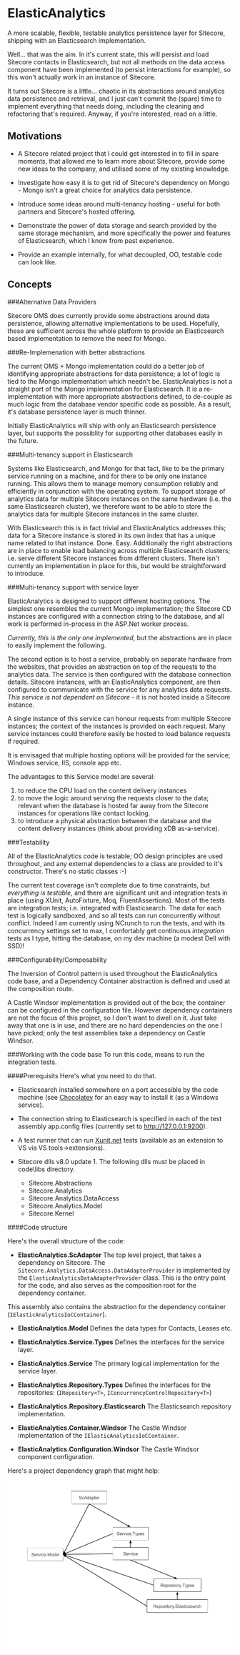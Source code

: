 ElasticAnalytics
=============

A more scalable, flexible, testable analytics persistence layer for Sitecore, shipping with an Elasticsearch implementation.

Well... that was the aim.  In it's current state, this will persist and load Sitecore contacts in Elasticsearch,  but not all methods on the data access component have been implemented (to persist interactions for example), so this won't actually work in an instance of Sitecore.

It turns out Sitecore is a little... chaotic in its abstractions around analytics data persistence and retrieval, and I just can't commit the (spare) time to implement everything that needs doing, including the cleaning and refactoring that's required.  Anyway, if you're interested, read on a little.

Motivations
---
- A Sitecore related project that I could get interested in to fill in spare moments, that allowed me to learn more about Sitecore, provide some new ideas to the company, and utilised some of my existing knowledge.

- Investigate how easy it is to get rid of Sitecore's dependency on Mongo - Mongo isn't a great choice for analytics data persistence.

- Introduce some ideas around multi-tenancy hosting - useful for both partners and Sitecore's hosted offering.

- Demonstrate the power of data storage and search provided by the same storage mechanism, and more specifically the power and features of Elasticsearch, which I know from past experience.

- Provide an example internally, for what decoupled, OO, testable code can look like.

Concepts
---
###Alternative Data Providers

Sitecore OMS does currently provide some abstractions around data persistence, allowing alternative implementations to be used.  Hopefully, these are sufficient across the whole platform to provide an Elasticsearch based implementation to remove the need for Mongo.

###Re-Implemenation with better abstractions

The current OMS + Mongo implementation could do a better job of identifying appropriate abstractions for data persistence; a lot of logic is tied to the Mongo implementation which needn't be.  ElasticAnalytics is not a straight port of the Mongo implementation for Elasticsearch.  It is a re-implementation with more appropriate abstractions defined, to de-couple as much logic from the database vendor specific code as possible.  As a result, it's database persistence layer is much thinner.  

Initially ElasticAnalytics will ship with only an Elasticsearch persistence layer, but supports the possiblity for supporting other databases easily in the future.

###Multi-tenancy support in Elasticsearch

Systems like Elasticsearch, and Mongo for that fact, like to be the primary service running on a machine, and for there to be only one instance running.  This allows them to manage memory consumption reliably and efficiently in conjunction with the operating system.  To support storage of analytics data for multiple Sitecore instances on the same hardware (i.e. the same Elasticsearch cluster), we therefore want to be able to store the analytics data for multiple Sitecore instances in the same cluster.

With Elasticsearch this is in fact trivial and ElasticAnalytics addresses this; data for a Sitecore instance is stored in its own index that has a unique name related to that instance.  Done. Easy.  Additionally the right abstractions are in place to enable load balancing across multiple Elasticsearch clusters; i.e. serve different Sitecore instances from different clusters.  There isn't currently an implementation in place for this, but would be straightforward to introduce.

###Multi-tenancy support with service layer

ElasticAnalytics is designed to support different hosting options.  The simplest one resembles the current Mongo implementation; the Sitecore CD instances are configured with a connection string to the database, and all work is performed in-process in the ASP.Net worker process.

_Currently, this is the only one implemented_, but the abstractions are in place to easily implement the following.

The second option is to host a service, probably on separate hardware from the websites, that provides an abstraction on top of the requests to the analytics data.  The service is then configured with the database connection details.  Sitecore instances, with an ElasticAnalytics component, are then configured to communicate with the service for any analytics data requests.  _This service is not dependent on Sitecore_ - it is not hosted inside a Sitecore instance.

A single instance of this service can honour requests from multiple Sitecore instances; the context of the instances is provided on each request.  Many service instances could therefore easily be hosted to load balance requests if required.

It is envisaged that multiple hosting options will be provided for the service; Windows service, IIS, console app etc.

The advantages to this Service model are several:

1. to reduce the CPU load on the content delivery instances
2. to move the logic around serving the requests closer to the data; relevant when the database is hosted far away from the Sitecore instances for operations like contact locking.
3. to introduce a physical abstraction between the database and the content delivery instances (think about providing xDB as-a-service).

###Testability

All of the ElasticAnalytics code is testable; OO design principles are used throughout, and any external dependencies to a class are provided to it's constructor.  There's no static classes :-)

The current test coverage isn't complete due to time constraints, but _everything is testable_, and there are significant unit and integration tests in place (using XUnit, AutoFixture, Moq, FluentAssertions).  Most of the tests are integration tests; i.e. integrated with Elasticsearch.  The data for each test is logically sandboxed, and so all  tests can run concurrently without conflict.  Indeed I am currently using NCrunch to run the tests, and with its concurrency settings set to max, I comfortably get continuous _integration_ tests as I type, hitting the database, on my dev machine (a modest Dell with SSD)!

###Configurability/Composability

The Inversion of Control pattern is used throughout the ElasticAnalytics code base, and a Dependency Container abstraction is defined and used at the composition route.

A Castle Windsor implementation is provided out of the box; the container can be configured in the configuration file.  However dependency containers are not the focus of this project, so I don't want to dwell on it.  Just take away that one is in use, and there are no hard dependencies on the one I have picked; only the test assemblies take a dependency on Castle Windsor.

###Working with the code base
To run this code, means to run the integration tests.  

####Prerequisits
Here's what you need to do that.

- Elasticsearch installed somewhere on a port accessible by the code machine (see [Chocolatey](https://chocolatey.org/packages/elasticsearch) for an easy way to install it (as a Windows service).

- The connection string to Elasticsearch is specified in each of the test assembly app.config files (currently set to http://127.0.0.1:9200).

- A test runner that can run [Xunit.net](https://github.com/xunit/xunit) tests (available as an extension to VS via VS tools->extensions).

- Sitecore dlls v8.0 update 1.  The following dlls must be placed in code\libs directory.

  - Sitecore.Abstractions
  - Sitecore.Analytics
  - Sitecore.Analytics.DataAccess
  - Sitecore.Analytics.Model
  - Sitecore.Kernel

####Code structure

Here's the overall structure of the code:

- **ElasticAnalytics.ScAdapter**
The top level project, that takes a dependency on Sitecore.   The `Sitecore.Analytics.DataAccess.DataAdapterProvider` is implemented by the `ElasticAnalyticsDataAdapterProvider` class.  This is the entry point for the code, and also serves as the composition root for the dependency container.   

This assembly also contains the abstraction for the dependency container (`IElasticAnalyticsIoCContainer`).

- **ElasticAnalytics.Model**
Defines the data types for Contacts, Leases etc.

- **ElasticAnalytics.Service.Types**
Defines the interfaces for the service layer.

- **ElasticAnalytics.Service**
The primary logical implementation for the service layer.

- **ElasticAnalytics.Repository.Types**
Defines the interfaces for the repositories: (`IRepository<T>`, `IConcurrencyControlRepository<T>`)

- **ElasticAnalytics.Repository.Elasticsearch**
The Elasticsearch repository implementation.

- **ElasticAnalytics.Container.Windsor**
The Castle Windsor implementation of the `IElasticAnalyticsIoCContainer`.

- **ElasticAnalytics.Configuration.Windsor**
The Castle Windsor component configuration.

Here's a project dependency graph that might help:

![ElasticAnalytics project dependency graph](https://raw.githubusercontent.com/trevorreeves/Sitecore-ElasticAnalytics/master/docs/Project%20Dependency%20Graph.png)

